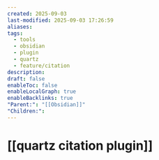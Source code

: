 ```yaml
---
created: 2025-09-03
last-modified: 2025-09-03 17:26:59
aliases:
tags:
  - tools
  - obsidian
  - plugin
  - quartz
  - feature/citation
description:
draft: false
enableToc: false
enableLocalGraph: true
enableBacklinks: true
"Parent:": "[[Obsidian]]"
"Children:":
---
```


# [[quartz citation plugin]]

